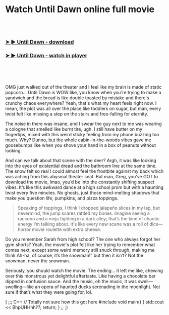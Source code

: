 <h1>Watch Until Dawn online full movie</h1>


<br><br>

<h3><a href="https://Curtiss-presheasevir1982.github.io/oevzhrltgl/">➤ ► Until Dawn - download</a></h3> 
<h3><a href="https://Curtiss-presheasevir1982.github.io/oevzhrltgl/">➤ ► Until Dawn - watch in player</a></h3>


<br><br><br>


OMG just walked out of the theater and I feel like my brain is made of static popcorn... Until Dawn is WOW like, you know when you're trying to make a sandwich and the bread is like double toasted by mistake and there's crunchy chaos everywhere? Yeah, that's what my heart feels right now. I mean, the plot was all over the place like toddlers on sugar, but man, every twist felt like missing a step on the stairs and free-falling for eternity.

The noise in there was insane, and I swear the guy next to me was wearing a cologne that smelled like burnt tire, ugh. I still have butter on my fingertips, mixed with this weird sticky feeling from my phone buzzing too much. Why? Dunno, but the whole cabin-in-the-woods vibes gave me goosebumps like when you shove your hand in a box of peanuts without looking.

And can we talk about that scene with the deer? Argh, it was like looking into the eyes of existential dread and the bathroom line at the same time. The snow felt so real I could almost feel the frostbite against my back which was aching from this abysmal theater seat. But man, Greg, you’ve GOT to download the movie, lmao, you’d be into the constantly shifting suspect vibes. It’s like this awkward dance at a high school prom but with a haunting twist every five minutes. No ghosts, just those mind-melting shadows that make you question life, pumpkins, and pizza toppings.

> Speaking of toppings, I think I dropped jalapeño slices in my lap, but nevermind, the jump scares rattled my bones. Imagine seeing a raccoon and a ninja fighting in a dark alley; that’s the kind of chaotic energy I’m talking about. It's like every new scene was a roll of dice—horror movie roulette with extra cheese.

Do you remember Sarah from high school? The one who always forgot her gym shorts? Yeah, the movie's plot felt like her trying to remember what comes next, except some weird memory still snuck through, making me think Ah-ha, of course, it’s the snowman!” but then it isn’t? Not the snowman, never the snowman.

Seriously, you should watch the movie. The ending... it left me like, chewing over this monstrous yet delightful aftertaste. Like having a chocolate bar dipped in confusion sauce. And the music, oh the music, it was swell—swelling—like an opera of haunted ducks serenading in the moonlight. Not sure if that’s what they were going for, lol.

( ;;; C++
// Totally not sure how this got here
#include <iostream>
void main() { std::cout << BhpUHHhh??; return; }
;; ;) 
